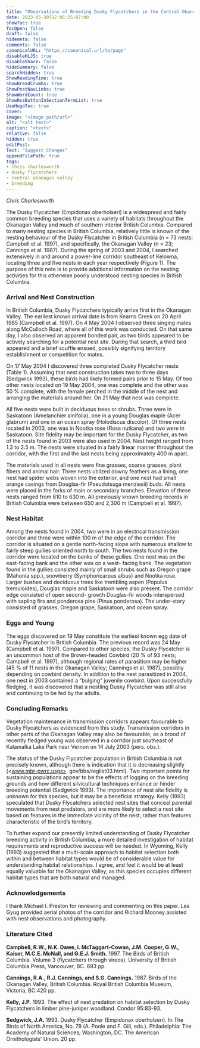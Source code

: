 ```yaml
---
title: "Observations of Breeding Dusky Flycatchers in the Central Okanagan Valley of British Columbia"
date: 2023-05-30T12:05:25-07:00
showToc: true
TocOpen: false
draft: false
hidemeta: false
comments: false
canonicalURL: "https://canonical.url/to/page"
disableHLJS: true 
disableShare: false
hideSummary: false
searchHidden: true
ShowReadingTime: true
ShowBreadCrumbs: true
ShowPostNavLinks: true
ShowWordCount: true
ShowRssButtonInSectionTermList: true
UseHugoToc: true
cover:
image: "<image path/url>" 
alt: "<alt text>" 
caption: "<text>" 
relative: false
hidden: true
editPost:
Text: "Suggest Changes" 
appendFilePath: true
tags:
- chris charlesworth
- dusky flycatchers
- central okanagan valley
- breeding
---
```


*Chris Charlesworth*

The Dusky Flycatcher (Empidonax oberholseri) is a widespread and fairly common breeding species that uses a variety of habitats throughout the Okanagan Valley and much of southern interior British Columbia. Compared to many nesting species in British Columbia, relatively little is known of the nesting behaviour of the Dusky Flycatcher in British Columbia (n = 73 nests; Campbell et al. 1997), and specifically, the Okanagan Valley (n = 23; Cannings et al. 1987). During the spring of 2003 and 2004, I searched extensively in and around a power-line corridor southeast of Kelowna, locating three and five nests in each year respectively (Figure 1). The purpose of this note is to provide additional information on the nesting activities for this otherwise poorly understood nesting species in British Columbia.

### Arrival and Nest Construction

In British Columbia, Dusky Flycatchers typically arrive first in the Okanagan Valley. The earliest known arrival date is from Kearns Creek on 20 April 1985 (Campbell et al. 1997). On 4 May 2004 I observed three singing males along McCulloch Road, where all of this work was conducted. On that same day, I also observed an apparent bonded pair, as two birds appeared to be actively searching for a potential nest site. During that search, a third bird appeared and a brief scuffle ensued, possibly signifying territory establishment or competition for mates.

On 17 May 2004 I discovered three completed Dusky Flycatcher nests (Table 1). Assuming that nest construction takes two to three days (Sedgwick 1993), these birds had likely formed pairs prior to 15 May. Of two other nests located on 19 May 2004, one was complete and the other was 50 % complete, with the female perched in the middle of the nest and arranging the materials around her. On 21 May that nest was complete.

All five nests were built in deciduous trees or shrubs. Three were in Saskatoon (Amelanchier alnifolia), one in a young Douglas maple (Acer glabrum) and one in an ocean spray (Holodiscus discolor). Of three nests located in 2003, one was in Nootka rose (Rosa nutkana) and two were in Saskatoon. Site fidelity may be important for the Dusky Flycatcher, as two of the nests found in 2003 were also used in 2004. Nest height ranged from 1.3 to 2.5 m. The nests were situated in a fairly linear manner throughout the corridor, with the first and the last nests being approximately 400 m apart.

The materials used in all nests were fine grasses, coarse grasses, plant fibers and animal hair. Three nests utilized downy feathers as a lining, one nest had spider webs woven into the exterior, and one nest had small orange casings from Douglas-fir (Pseudotsuga menziesii) buds. All nests were placed in the forks of main or secondary branches. Elevation of these nests ranged from 610 to 630 m. All previously known breeding records in British Columbia were between 650 and 2,300 m (Campbell et al. 1997).

### Nest Habitat

Among the nests found in 2004, two were in an electrical transmission corridor and three were within 100 m of the edge of the corridor. The corridor is situated on a gentle north-facing slope with numerous shallow to fairly steep gullies oriented north to south. The two nests found in the corridor were located on the banks of these gullies. One nest  was on the east-facing bank and the other was on a west- facing bank. The vegetation found in the gullies consisted  mainly of small shrubs such as Oregon grape (Mahonia spp.), snowberry (Symphoricarpus albus) and Nootka rose. Larger bushes and deciduous trees like trembling aspen (Populus tremuloides), Douglas maple and Saskatoon were  also present. The corridor edge consisted of open second- growth Douglas-fir woods interspersed with sapling firs and  ponderosa pine (Pinus ponderosa). The under-story consisted of grasses, Oregon grape, Saskatoon, and ocean spray.

### Eggs and Young

The eggs discovered on 19 May constitute the earliest known egg date of Dusky Flycatcher in British Columbia. The previous record was 24 May (Campbell et al. 1997). Compared to other species, the Dusky Flycatcher is an uncommon host of the Brown-headed Cowbird (20 % of  93 nests; Campbell et al. 1997), although regional rates of parasitism may be higher (45 % of 11 nests in the Okanagan Valley; Cannings et al. 1987), possibly depending on cowbird density. In addition to the nest parasitized in 2004, one nest in 2003 contained a “bulging” juvenile cowbird. Upon successfully fledging, it was discovered that a nestling Dusky Flycatcher was still alive and continuing to be fed by the adults.

### Concluding Remarks

Vegetation maintenance in transmission corridors appears favourable to Dusky Flycatchers as evidenced from this study. Transmission corridors in other parts of the Okanagan Valley may also be favourable, as a brood of recently fledged young was observed in a corridor just southeast of Kalamalka Lake Park near Vernon on 14 July 2003 (pers. obs.).

The status of the Dusky Flycatcher population in British Columbia is not precisely known, although there is indication that it is decreasing slightly (<www.mbr-pwrc.usgs>. gov/bbs/reglist03.html). Two important points for sustaining populations appear to be the effects of logging on the breeding grounds and how different silvicultural techniques enhance or hinder breeding potential (Sedgwick 1993). The importance of nest site fidelity is unknown for this species, but it may be a beneficial strategy. Kelly (1993) speculated that Dusky Flycatchers selected nest sites that conceal parental movements from nest predators, and are more likely to select a nest site based on features in the immediate vicinity of the nest, rather than features characteristic of the bird’s territory.

To further expand our presently limited understanding of Dusky Flycatcher breeding activity in British Columbia, a more detailed investigation of habitat requirements and reproductive success will be needed. In Wyoming, Kelly (1993) suggested that a multi-scale approach to habitat selection both within and between habitat types would be of considerable value for understanding habitat relationships. I agree, and feel it would be at least equally valuable for the Okanagan Valley, as this species occupies different habitat types that are both natural and managed.

### Acknowledgements

I thank Michael I. Preston for reviewing and commenting on this paper. Les Gyug provided aerial photos of the corridor and Richard Mooney assisted with nest observations and photography.

### Literature Cited

**Campbell, R.W., N.K. Dawe, I. McTaggart-Cowan, J.M. Cooper, G.W., Kaiser, M.C.E. McNall, and G.E.J. Smith.** 1997. The Birds of British Columbia. Volume 3 (flycatchers through vireos). University of British Columbia Press, Vancouver, BC. 693 pp.

**Cannings, R.A., R.J. Cannings, and S.G. Cannings.** 1987. Birds of the Okanagan Valley, British Columbia. Royal British Columbia Museum, Victoria, BC.420 pp.

**Kelly, J.P.** 1993. The effect of nest predation on habitat selection by Dusky Flycatchers in limber pine-juniper woodland. Condor 95:83-93.

**Sedgwick, J.A.** 1993. Dusky Flycatcher (Empidonax oberholseri). In The Birds of North America, No. 78 (A. Poole and F. Gill, eds.). Philadelphia: The Academy of Natural Sciences; Washington, DC. The American Ornithologists’ Union. 20 pp.
